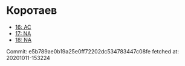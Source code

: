 # Коротаев
- [16: AC](16.md)
- [17: NA](17.md)
- [18: NA](18.md)

Commit: e5b789ae0b19a25e0ff72202dc534783447c08fe
 fetched at: 20201011-153224
